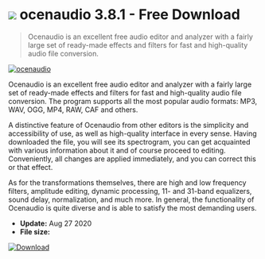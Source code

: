 # ![](https://cdn.softexe.net/static/icon/9/ocenaudio-4875.png) ocenaudio 3.8.1 - Free Download

> Ocenaudio is an excellent free audio editor and analyzer with a fairly large set of ready-made effects and filters for fast and high-quality audio file conversion.

[![ocenaudio](https://gallery.dpcdn.pl/imgc/Tools/52489/g_-_420x350_1.5_-_x20140704152409_0.png)](https://softexe.net/win/multimedia/audio-utilities/ocenaudio:dhge.html)

Ocenaudio is an excellent free audio editor and analyzer with a fairly large set of ready-made effects and filters for fast and high-quality audio file conversion. The program supports all the most popular audio formats: MP3, WAV, OGG, MP4, RAW, CAF and others. 

A distinctive feature of Ocenaudio from other editors is the simplicity and accessibility of use, as well as high-quality interface in every sense. Having downloaded the file, you will see its spectrogram, you can get acquainted with various information about it and of course proceed to editing. Conveniently, all changes are applied immediately, and you can correct this or that effect.

As for the transformations themselves, there are high and low frequency filters, amplitude editing, dynamic processing, 11- and 31-band equalizers, sound delay, normalization, and much more. In general, the functionality of Ocenaudio is quite diverse and is able to satisfy the most demanding users.


- **Update:** Aug 27 2020
- **File size:** 

[![Download](https://cdn.softexe.net/static/img/download.png)](https://softexe.net/win/multimedia/audio-utilities/ocenaudio:dhge.html)

